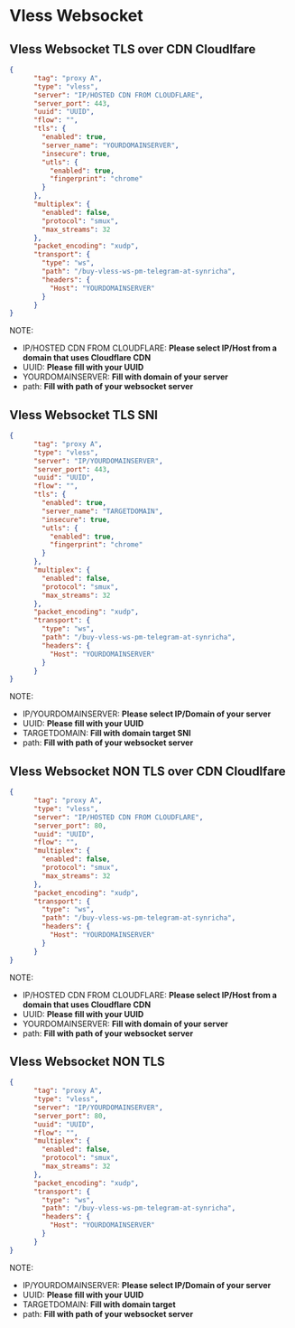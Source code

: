 # Vless Websocket
## Vless Websocket TLS over CDN Cloudlfare
```json
{
      "tag": "proxy A",
      "type": "vless",
      "server": "IP/HOSTED CDN FROM CLOUDFLARE",
      "server_port": 443,
      "uuid": "UUID",
      "flow": "",
      "tls": {
        "enabled": true,
        "server_name": "YOURDOMAINSERVER",
        "insecure": true,
        "utls": {
          "enabled": true,
          "fingerprint": "chrome"
        }
      },
      "multiplex": {
        "enabled": false,
        "protocol": "smux",
        "max_streams": 32
      },
      "packet_encoding": "xudp",
      "transport": {
        "type": "ws",
        "path": "/buy-vless-ws-pm-telegram-at-synricha",
        "headers": {
          "Host": "YOURDOMAINSERVER"
        }
      }
}
```
NOTE:
- IP/HOSTED CDN FROM CLOUDFLARE: **Please select IP/Host from a domain that uses Cloudflare CDN**
- UUID: **Please fill with your UUID**
- YOURDOMAINSERVER: **Fill with domain of your server**
- path: **Fill with path of your websocket server**

## Vless Websocket TLS SNI
```json
{
      "tag": "proxy A",
      "type": "vless",
      "server": "IP/YOURDOMAINSERVER",
      "server_port": 443,
      "uuid": "UUID",
      "flow": "",
      "tls": {
        "enabled": true,
        "server_name": "TARGETDOMAIN",
        "insecure": true,
        "utls": {
          "enabled": true,
          "fingerprint": "chrome"
        }
      },
      "multiplex": {
        "enabled": false,
        "protocol": "smux",
        "max_streams": 32
      },
      "packet_encoding": "xudp",
      "transport": {
        "type": "ws",
        "path": "/buy-vless-ws-pm-telegram-at-synricha",
        "headers": {
          "Host": "YOURDOMAINSERVER"
        }
      }
}
```
NOTE:
- IP/YOURDOMAINSERVER: **Please select IP/Domain of your server**
- UUID: **Please fill with your UUID**
- TARGETDOMAIN: **Fill with domain target SNI**
- path: **Fill with path of your websocket server**

## Vless Websocket NON TLS over CDN Cloudlfare
```json
{
      "tag": "proxy A",
      "type": "vless",
      "server": "IP/HOSTED CDN FROM CLOUDFLARE",
      "server_port": 80,
      "uuid": "UUID",
      "flow": "",
      "multiplex": {
        "enabled": false,
        "protocol": "smux",
        "max_streams": 32
      },
      "packet_encoding": "xudp",
      "transport": {
        "type": "ws",
        "path": "/buy-vless-ws-pm-telegram-at-synricha",
        "headers": {
          "Host": "YOURDOMAINSERVER"
        }
      }
}
```
NOTE:
- IP/HOSTED CDN FROM CLOUDFLARE: **Please select IP/Host from a domain that uses Cloudflare CDN**
- UUID: **Please fill with your UUID**
- YOURDOMAINSERVER: **Fill with domain of your server**
- path: **Fill with path of your websocket server**

## Vless Websocket NON TLS
```json
{
      "tag": "proxy A",
      "type": "vless",
      "server": "IP/YOURDOMAINSERVER",
      "server_port": 80,
      "uuid": "UUID",
      "flow": "",
      "multiplex": {
        "enabled": false,
        "protocol": "smux",
        "max_streams": 32
      },
      "packet_encoding": "xudp",
      "transport": {
        "type": "ws",
        "path": "/buy-vless-ws-pm-telegram-at-synricha",
        "headers": {
          "Host": "YOURDOMAINSERVER"
        }
      }
}
```
NOTE:
- IP/YOURDOMAINSERVER: **Please select IP/Domain of your server**
- UUID: **Please fill with your UUID**
- TARGETDOMAIN: **Fill with domain target**
- path: **Fill with path of your websocket server**